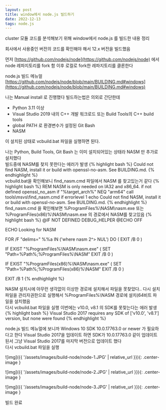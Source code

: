 ```yaml
---
layout: post
title: window에서 node.js 빌드하기
date: 2022-12-13
tags: node.js
---
```


cluster 모듈 코드를 분석해보기 위해
window에서 node.js 를 빌드한 내용 정리

회사에서 사용중인 버전의 코드를 확인해야 해서 12.x 버전을 빌드했음
<br/>

먼저 [https://github.com/nodejs/node](https://github.com/nodejs/node) 에서 node 레파지토리를 fork 함
이후 로컬로 fork한 레파지토리를 클론한다
<br/>

node.js 빌드 메뉴얼
[https://github.com/nodejs/node/blob/main/BUILDING.md#windows](https://github.com/nodejs/node/blob/main/BUILDING.md#windows)

나는 Manual install 로 진행했다
빌드하는법은 의외로 간단한데

* Python 3.11 이상
* Visual Studio 2019 내의 C++ 개발 워크로드 또는 Build Tools의 C++ build tools
* global PATH 로 환경변수가 설정된 Git Bash
* NASM

이 설치된 상태로 vcbuild.bat 파일을 실행하면 된다.

나는 Python, Build Tools, Git Bash 는 이미 설치되어있는 상태라 NASM 만 추가로 설치했다
<br/>
빌드중에 NASM를 찾지 못한다는 에러가 발생
{% highlight bash %}
Could not find NASM, install it or build with openssl-no-asm. See BUILDING.md.
{% endhighlight %}
<br/>
vcbuild.bat을 확인해보니 find_nasm.cmd 파일에서 NASM 를 찾고있는거 같다
{% highlight bash %}
REM NASM is only needed on IA32 and x86_64.
if not defined openssl_no_asm if "%target_arch%" NEQ "arm64" call tools\msvs\find_nasm.cmd
if errorlevel 1 echo Could not find NASM, install it or build with openssl-no-asm. See BUILDING.md.
{% endhighlight %}
<br/>
find_nasm.cmd 을 확인해보면
%ProgramFiles%\NASM\nasm.exe 또는 %ProgramFiles(x86)%\NASM\nasm.exe 의 경로에서 NASM를 찾고있음
{% highlight bash %}
@IF NOT DEFINED DEBUG_HELPER @ECHO OFF

ECHO Looking for NASM

FOR /F "delims=" %%a IN ('where nasm 2^> NUL') DO (
  EXIT /B 0
)

IF EXIST "%ProgramFiles%\NASM\nasm.exe" (
  SET "Path=%Path%;%ProgramFiles%\NASM"
  EXIT /B 0
)

IF EXIST "%ProgramFiles(x86)%\NASM\nasm.exe" (
  SET "Path=%Path%;%ProgramFiles(x86)%\NASM"
  EXIT /B 0
)

EXIT /B 1
{% endhighlight %}

NASM 설치시에 아무런 생각없이 이상한 경로에 설치해서 파일을 못찾았다..
다시 설치파일을 관리자권한으로 실행해서 %ProgramFiles%\NASM 경로에 설치(64비트 파일을 설치했음
<br/>
다시 vcbuild.bat 파일을 실행
이번에는 v10.0, v8.1 의 SDK를 못찾는다는 에러 발생
{% highlight bash %}
Visual Studio 2017 requires any SDK of ['v10.0', 'v8.1'] version, but none were found
{% endhighlight %}

node.js 빌드 메뉴얼에 보니까 Windows 10 SDK 10.0.17763.0 or newer 가 필요하다고 한다
Visual Studio 2017을 업데이트 하면 SDK가 10.0.17763.0 같이 업데이트 된서 그냥 Visual Studio 2017를 마지막 버전으로 업데이트 했다
<br/>
다시 vcbuild.bat 파일을 실행

![img]({{ '/assets/images/build-node/node-1.JPG' | relative_url }}){: .center-image }

![img]({{ '/assets/images/build-node/node-2.JPG' | relative_url }}){: .center-image }

![img]({{ '/assets/images/build-node/node-3.JPG' | relative_url }}){: .center-image }

빌드 완료